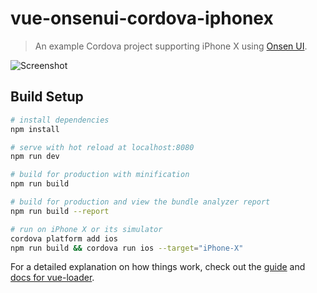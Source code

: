 # vue-onsenui-cordova-iphonex

> An example Cordova project supporting iPhone X using [Onsen UI](https://onsen.io/vue/).

![Screenshot](/screenshot.gif)

## Build Setup

``` bash
# install dependencies
npm install

# serve with hot reload at localhost:8080
npm run dev

# build for production with minification
npm run build

# build for production and view the bundle analyzer report
npm run build --report

# run on iPhone X or its simulator
cordova platform add ios
npm run build && cordova run ios --target="iPhone-X"
```

For a detailed explanation on how things work, check out the [guide](http://vuejs-templates.github.io/webpack/) and [docs for vue-loader](http://vuejs.github.io/vue-loader).
